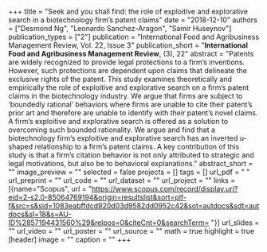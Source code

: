 +++
title = "Seek and you shall find: the role of exploitive and explorative search in a biotechnology firm’s patent claims"
date = "2018-12-10"
authors = ["Desmond Ng", "Leonardo Sanchez-Aragon", "Samir Huseynov"]
publication_types = ["2"]
publication = "International Food and Agribusiness Management Review, Vol. 22, Issue 3"
publication_short = "**International Food and Agribusiness Management Review**, (3), 22"
abstract = "Patents are widely recognized to provide legal protections to a firm’s inventions. However, such protections are dependent upon claims that delineate the exclusive rights of the patent. This study examines theoretically and empirically the role of exploitive and explorative search on a firm’s patent claims in the biotechnology industry. We argue that firms are subject to ‘boundedly rational’ behaviors where firms are unable to cite their patent’s prior art and therefore are unable to identify with their patent’s novel claims. A firm’s exploitive and explorative search is offered as a solution to overcoming such bounded rationality. We argue and find that a biotechnology firm’s exploitive and explorative search has an inverted u-shaped relationship to a firm’s patent claims. A key contribution of this study is that a firm’s citation behavior is not only attributed to strategic and legal motivations, but also be to behavioral explanations."
abstract_short = ""
image_preview = ""
selected = false
projects = []
tags = []
url_pdf = " "
url_preprint = ""
url_code = ""
url_dataset = ""
url_project = ""
links = [{name="Scopus", url = "https://www.scopus.com/record/display.uri?eid=2-s2.0-85064769194&origin=resultslist&sort=plf-f&src=s&sid=1083eabffdcd920d03d9582dd0952c42&sot=autdocs&sdt=autdocs&sl=18&s=AU-ID%2857194431560%29&relpos=0&citeCnt=0&searchTerm= "}]
url_slides = ""
url_video = ""
url_poster = ""
url_source = ""
math = true
highlight = true
[header]
image = ""
caption = ""
+++
